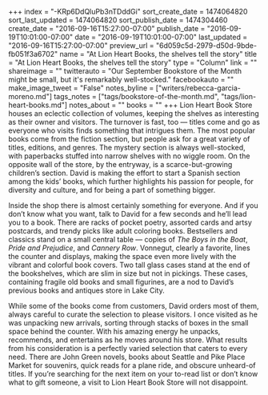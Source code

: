 +++
index = "-KRp6DdQluPb3nTDddGi"
sort_create_date = 1474064820
sort_last_updated = 1474064820
sort_publish_date = 1474304460
create_date = "2016-09-16T15:27:00-07:00"
publish_date = "2016-09-19T10:01:00-07:00"
date = "2016-09-19T10:01:00-07:00"
last_updated = "2016-09-16T15:27:00-07:00"
preview_url = "6d059c5d-2979-d50d-9bde-fb051f3a6702"
name = "At Lion Heart Books, the shelves tell the story"
title = "At Lion Heart Books, the shelves tell the story"
type = "Column"
link = ""
shareimage = ""
twitterauto = "Our September Bookstore of the Month might be small, but it's remarkably well-stocked."
facebookauto = ""
make_image_tweet = "False"
notes_byline = ["writers/rebecca-garcia-moreno.md"]
tags_notes = ["tags/bookstore-of-the-month.md", "tags/lion-heart-books.md"]
notes_about = ""
books = ""
+++
Lion Heart Book Store houses an eclectic collection of volumes, keeping the shelves as interesting as their owner and visitors. The turnover is fast, too — titles come and go as everyone who visits finds something that intrigues them. The most popular books come from the fiction section, but people ask for a great variety of titles, editions, and genres. The mystery section is always well-stocked, with paperbacks stuffed into narrow shelves with no wiggle room. On the opposite wall of the store, by the entryway, is a scarce-but-growing children’s section. David is making the effort to start a Spanish section among the kids’ books, which further highlights his passion for people, for diversity and culture, and for being a part of something bigger.

Inside the shop there is almost certainly something for everyone. And if you don’t know what you want, talk to David for a few seconds and he’ll lead you to a book. There are racks of pocket poetry, assorted cards and artsy postcards, and trendy picks like adult coloring books. Bestsellers and classics stand on a small central table — copies of *The Boys in the Boat*, *Pride and Prejudice*, and *Cannery Row*. Vonnegut, clearly a favorite, lines the counter and displays, making the space even more lively with the vibrant and colorful book covers. Two tall glass cases stand at the end of the bookshelves, which are slim in size but not in pickings. These cases, containing fragile old books and small figurines, are a nod to David’s previous books and antiques store in Lake City. 

While some of the books come from customers, David orders most of them, always careful to curate the selection to please visitors. I once visited as he was unpacking new arrivals, sorting through stacks of boxes in the small space behind the counter. With his amazing energy he unpacks, recommends, and entertains as he moves around his store. What results from his consideration is a perfectly varied selection that caters to every need. There are John Green novels, books about Seattle and Pike Place Market for souvenirs, quick reads for a plane ride, and obscure unheard-of titles. If you’re searching for the next item on your to-read list or don’t know what to gift someone, a visit to Lion Heart Book Store will not disappoint.  